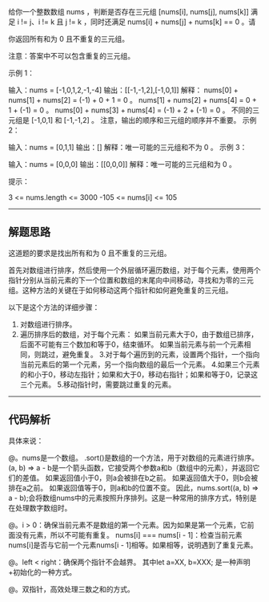 给你一个整数数组 nums ，判断是否存在三元组 [nums[i], nums[j], nums[k]] 满足 i != j、i != k 且 j != k ，同时还满足 nums[i] + nums[j] + nums[k] == 0 。请

你返回所有和为 0 且不重复的三元组。

注意：答案中不可以包含重复的三元组。


示例 1：

输入：nums = [-1,0,1,2,-1,-4]
输出：[[-1,-1,2],[-1,0,1]]
解释：
nums[0] + nums[1] + nums[2] = (-1) + 0 + 1 = 0 。
nums[1] + nums[2] + nums[4] = 0 + 1 + (-1) = 0 。
nums[0] + nums[3] + nums[4] = (-1) + 2 + (-1) = 0 。
不同的三元组是 [-1,0,1] 和 [-1,-1,2] 。
注意，输出的顺序和三元组的顺序并不重要。
示例 2：

输入：nums = [0,1,1]
输出：[]
解释：唯一可能的三元组和不为 0 。
示例 3：

输入：nums = [0,0,0]
输出：[[0,0,0]]
解释：唯一可能的三元组和为 0 。
 

提示：

3 <= nums.length <= 3000
-105 <= nums[i] <= 105


--------


## 解题思路

这道题的要求是找出所有和为 0 且不重复的三元组。

首先对数组进行排序，然后使用一个外层循环遍历数组，对于每个元素，使用两个指针分别从当前元素的下一个位置和数组的末尾向中间移动，寻找和为零的三元组。这种方法的关键在于如何移动这两个指针和如何避免重复的三元组。

以下是这个方法的详细步骤：

1. 对数组进行排序。
2. 遍历排序后的数组，对于每个元素：
    如果当前元素大于0，由于数组已排序，后面不可能有三个数加和等于0，结束循环。
    如果当前元素与前一个元素相同，则跳过，避免重复。
3.对于每个遍历到的元素，设置两个指针，一个指向当前元素后的第一个元素，另一个指向数组的最后一个元素。
4.如果三个元素的和小于0，移动左指针；如果和大于0，移动右指针；如果和等于0，记录这三个元素。
5.移动指针时，需要跳过重复的元素。

---

## 代码解析
具体来说：

@。nums是一个数组。
.sort()是数组的一个方法，用于对数组的元素进行排序。
(a, b) => a - b是一个箭头函数，它接受两个参数a和b（数组中的元素），并返回它们的差值。
如果返回值小于0，则a会被排在b之前。
如果返回值大于0，则b会被排在a之前。
如果返回值等于0，则a和b的位置不变。
因此，nums.sort((a, b) => a - b);会将数组nums中的元素按照升序排列。这是一种常用的排序方式，特别是在处理数字数组时。

@。i > 0：确保当前元素不是数组的第一个元素。因为如果是第一个元素，它前面没有元素，所以不可能有重复。
nums[i] === nums[i - 1]：检查当前元素nums[i]是否与它前一个元素nums[i - 1]相等。如果相等，说明遇到了重复元素。

@。left < right：确保两个指针不会越界。
其中let a=XX, b=XXX; 是一种声明+初始化的一种方式。

@。双指针，高效处理三数之和的方式。
